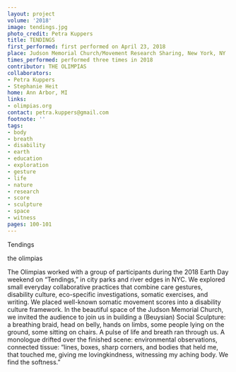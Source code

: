 ```yaml
---
layout: project
volume: '2018'
image: tendings.jpg
photo_credit: Petra Kuppers
title: TENDINGS
first_performed: first performed on April 23, 2018
place: Judson Memorial Church/Movement Research Sharing, New York, NY
times_performed: performed three times in 2018
contributor: THE OLIMPIAS
collaborators:
- Petra Kuppers
- Stephanie Heit
home: Ann Arbor, MI
links:
- olimpias.org
contact: petra.kuppers@gmail.com
footnote: ''
tags:
- body
- breath
- disability
- earth
- education
- exploration
- gesture
- life
- nature
- research
- score
- sculpture
- space
- witness
pages: 100-101
---
```


Tendings

the olimpias

The Olimpias worked with a group of participants during the 2018 Earth Day weekend on “Tendings,” in city parks and river edges in NYC. We explored small everyday collaborative practices that combine care gestures, disability culture, eco-specific investigations, somatic exercises, and writing. We placed well-known somatic movement scores into a disability culture framework. In the beautiful space of the Judson Memorial Church, we invited the audience to join us in building a (Beuysian) Social Sculpture: a breathing braid, head on belly, hands on limbs, some people lying on the ground, some sitting on chairs. A pulse of life and breath ran through us. A monologue drifted over the finished scene: environmental observations, connected tissue: “lines, boxes, sharp corners, and bodies that held me, that touched me, giving me lovingkindness, witnessing my aching body. We find the softness.”
